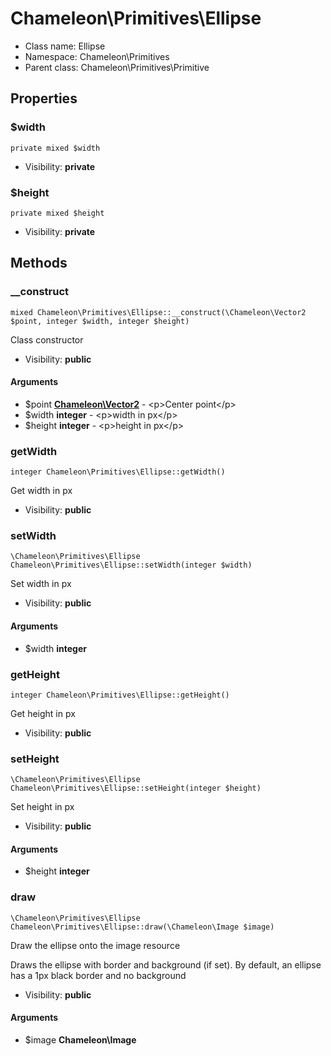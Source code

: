Chameleon\Primitives\Ellipse
===============






* Class name: Ellipse
* Namespace: Chameleon\Primitives
* Parent class: Chameleon\Primitives\Primitive





Properties
----------


### $width

    private mixed $width





* Visibility: **private**


### $height

    private mixed $height





* Visibility: **private**


Methods
-------


### __construct

    mixed Chameleon\Primitives\Ellipse::__construct(\Chameleon\Vector2 $point, integer $width, integer $height)

Class constructor



* Visibility: **public**


#### Arguments
* $point **[Chameleon\Vector2](Vector2.md)** - &lt;p&gt;Center point&lt;/p&gt;
* $width **integer** - &lt;p&gt;width in px&lt;/p&gt;
* $height **integer** - &lt;p&gt;height in px&lt;/p&gt;



### getWidth

    integer Chameleon\Primitives\Ellipse::getWidth()

Get width in px



* Visibility: **public**




### setWidth

    \Chameleon\Primitives\Ellipse Chameleon\Primitives\Ellipse::setWidth(integer $width)

Set width in px



* Visibility: **public**


#### Arguments
* $width **integer**



### getHeight

    integer Chameleon\Primitives\Ellipse::getHeight()

Get height in px



* Visibility: **public**




### setHeight

    \Chameleon\Primitives\Ellipse Chameleon\Primitives\Ellipse::setHeight(integer $height)

Set height in px



* Visibility: **public**


#### Arguments
* $height **integer**



### draw

    \Chameleon\Primitives\Ellipse Chameleon\Primitives\Ellipse::draw(\Chameleon\Image $image)

Draw the ellipse onto the image resource

Draws the ellipse with border and background (if set).
By default, an ellipse has a 1px black border and no background

* Visibility: **public**


#### Arguments
* $image **Chameleon\Image**


